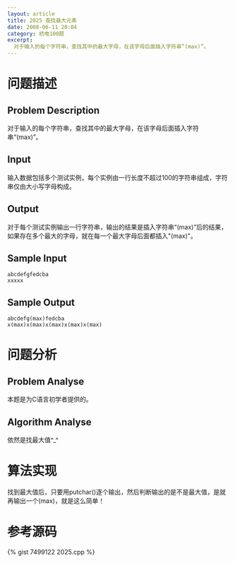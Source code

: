 ```yaml
---
layout: article
title: 2025 查找最大元素
date: 2008-06-11 20:04
category: 杭电100题
excerpt:
  对于输入的每个字符串，查找其中的最大字母，在该字母后面插入字符串“(max)”。
---
```

# 问题描述

## Problem Description

对于输入的每个字符串，查找其中的最大字母，在该字母后面插入字符串“(max)”。

## Input

输入数据包括多个测试实例，每个实例由一行长度不超过100的字符串组成，字符串仅由大小写字母构成。

## Output

对于每个测试实例输出一行字符串，输出的结果是插入字符串“(max)”后的结果，如果存在多个最大的字母，就在每一个最大字母后面都插入"(max)"。

## Sample Input

    abcdefgfedcba
    xxxxx

## Sample Output

    abcdefg(max)fedcba
    x(max)x(max)x(max)x(max)x(max)

# 问题分析

## Problem Analyse

本题是为C语言初学者提供的。

## Algorithm Analyse

依然是找最大值^_^

# 算法实现

找到最大值后，只要用putchar()逐个输出，然后判断输出的是不是最大值，是就再输出一个(max)，就是这么简单！

# 参考源码

{% gist 7499122 2025.cpp %}
